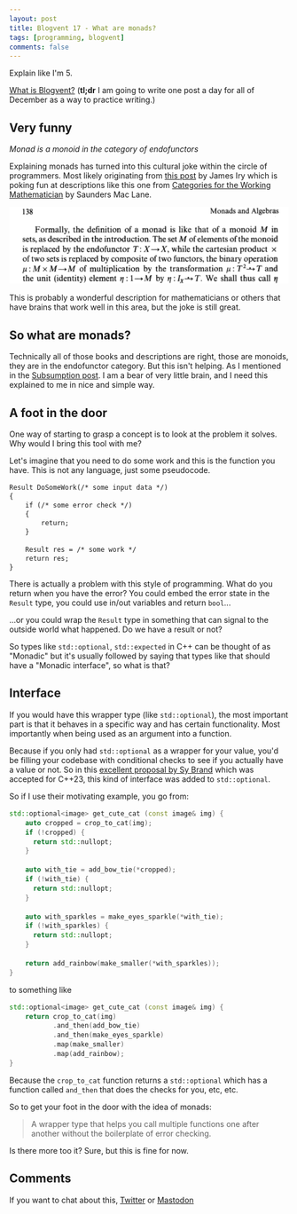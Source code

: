 ```yaml
---
layout: post
title: Blogvent 17 - What are monads?
tags: [programming, blogvent]
comments: false
---
```


Explain like I'm 5.

[What is Blogvent?](/2022-11-27-blogvent-calendar/) (**tl;dr** I am going to write one post a day for all of December as a way to practice writing.)

## Very funny

*Monad is a monoid in the category of endofunctors*

Explaining monads has turned into this cultural joke within the circle of programmers. Most likely originating from [this post](http://james-iry.blogspot.com/2009/05/brief-incomplete-and-mostly-wrong.html) by James Iry which is poking fun at descriptions like this one from [Categories for the Working Mathematician](https://en.wikipedia.org/wiki/Categories_for_the_Working_Mathematician) by Saunders Mac Lane.

![monad1](/img/monad1.png "formally the definition of a monad is lik that of a monoid M in sets, as described in the introduction. The set M of elements of the monoid is replaced by the endofunctor, etc, etc")

This is probably a wonderful description for mathematicians or others that have brains that work well in this area, but the joke is still great.

## So what are monads?

Technically all of those books and descriptions are right, those are monoids, they are in the endofunctor category. But this isn't helping. As I mentioned in the [Subsumption post](/2022-12-09-what-is-subsumption/). I am a bear of very little brain, and I need this explained to me in nice and simple way.

## A foot in the door

One way of starting to grasp a concept is to look at the problem it solves. Why would I bring this tool with me?

Let's imagine that you need to do some work and this is the function you have. This is not any language, just some pseudocode.

```
Result DoSomeWork(/* some input data */)
{
    if (/* some error check */)
    {
        return;
    }

    Result res = /* some work */
    return res;
}
```

There is actually a problem with this style of programming. What do you return when you have the error? You could embed the error state in the `Result` type, you could use in/out variables and return `bool`...

...or you could wrap the `Result` type in something that can signal to the outside world what happened. Do we have a result or not?

So types like `std::optional`, `std::expected` in C++ can be thought of as "Monadic" but it's usually followed by saying that types like that should have a "Monadic interface", so what is that?

## Interface

If you would have this wrapper type (like `std::optional`), the most important part is that it behaves in a specific way and has certain functionality. Most importantly when being used as an argument into a function.

Because if you only had `std::optional` as a wrapper for your value, you'd be filling your codebase with conditional checks to see if you actually have a value or not. So in this [excellent proposal by Sy Brand](https://www.open-std.org/jtc1/sc22/wg21/docs/papers/2021/p0798r6.html) which was accepted for C++23, this kind of interface was added to `std::optional`.

So if I use their motivating example, you go from:

```cpp
std::optional<image> get_cute_cat (const image& img) {
    auto cropped = crop_to_cat(img);
    if (!cropped) {
      return std::nullopt;
    }

    auto with_tie = add_bow_tie(*cropped);
    if (!with_tie) {
      return std::nullopt;
    }

    auto with_sparkles = make_eyes_sparkle(*with_tie);
    if (!with_sparkles) {
      return std::nullopt;
    }

    return add_rainbow(make_smaller(*with_sparkles));
}
```

to something like

```cpp
std::optional<image> get_cute_cat (const image& img) {
    return crop_to_cat(img)
           .and_then(add_bow_tie)
           .and_then(make_eyes_sparkle)
           .map(make_smaller)
           .map(add_rainbow);
}
```

Because the `crop_to_cat` function returns a `std::optional` which has a function called `and_then` that does the checks for you, etc, etc.

So to get your foot in the door with the idea of monads:

> A wrapper type that helps you call multiple functions one after another without the boilerplate of error checking.

Is there more too it? Sure, but this is fine for now.

## Comments

If you want to chat about this, [Twitter](https://twitter.com/olafurw/status/1604188327707656193) or [Mastodon](https://mastodon.social/@olafurw/109530532279045545)